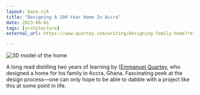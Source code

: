 ```yaml
---
layout: base.njk
title: "Designing A 100-Year Home In Accra"
date: 2023-06-01
tags: [architecture]
external_url: https://www.quartey.com/writing/designing-family-home?ref=daniel.pizza

---
```


![3D model of the home](/assets/links/quartey-accra.avif "3D model of the home")

A long read distilling two years of learning by [[Emmanuel Quartey](https://twitter.com/equartey?ref=daniel.pizza "Emmanuel Quartey on Twitter"), who designed a home for his family in Accra, Ghana. Fascinating peek at the design process—one can only hope to be able to dabble with a project like this at some point in life.
